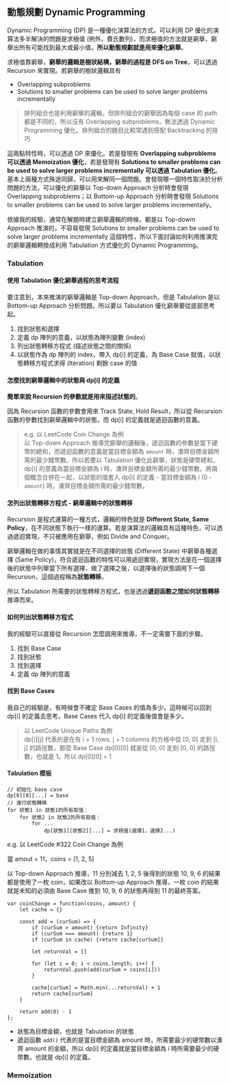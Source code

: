 ## 動態規劃 Dynamic Programming

Dynamic Programming (DP) 是一種優化演算法的方式。可以利用 DP 優化的演算法多半解決的問題是求極值 (例外，費氏數列)，而求極值的方法就是窮舉，窮舉出所有可能找到最大或最小值。**所以動態規劃就是用來優化窮舉**。

求極值靠窮舉，**窮舉的邏輯是樹狀結構，窮舉的過程是 DFS on Tree**，可以透過 Recursion 來實現。若窮舉的樹狀邏輯具有

* Overlapping subproblems
* Solutions to smaller problems can be used to solve larger problems incrementally

> 排列組合也是利用窮舉的邏輯，但排列組合的窮舉因為每個 case 的 path 都是不同的，所以沒有 Overlapping subproblems，無法透過  Dynamic Programming 優化。排列組合的題目比較常遇到搭配 Backtracking 的技巧

這兩點特性時，可以透過 DP 來優化。若是發現有 **Overlapping subproblems 可以透過 Memoization 優化**，若是發現有 **Solutions to smaller problems can be used to solve larger problems incrementally 可以透過 Tabulation 優化**。基本上兩種方式殊途同歸，可以用來解同一個問題。會發現哪一個特性取決於分析問題的方法，可以優化的窮舉以 Top-down Approach 分析時會發現 Overlapping subproblems；以 Bottom-up Approach 分析時會發現 Solutions to smaller problems can be used to solve larger problems incrementally。

依據我的經驗，通常在解題時建立窮舉邏輯的時候，都是以 Top-dowm Approach 推演的，不容易發現 Solutions to smaller problems can be used to solve larger problems incrementally 這個特性，所以下面討論如何利用推演完的窮舉邏輯轉換成利用 Tabulation 方式優化的 Dynamic Programming。

### Tabulation

#### 使用 Tabulation 優化窮舉過程的思考流程

要注意到，本來推演的窮舉邏輯是 Top-down Approach，但是 Tabulation 是以 Bottom-up Approach 分析問題。所以要以 Tabulation 優化窮舉要從底部思考起。

1. 找到狀態和選擇
2. 定義 dp 陣列的意義，以狀態為陣列變數 (index)
3. 列出狀態轉移方程式 (描述狀態之間的關係)
4. 以狀態作為 dp 陣列的 index，帶入 dp[i] 的定義，為 Base Case 賦值，以狀態轉移方程式求得 (Iteration) 剩餘 case 的值

#### 怎麼找到窮舉邏輯中的狀態與 dp[i] 的定義
 
**簡單來說 Recursion 的參數就是用來描述狀態的**。

因為 Recursion 函數的參數會用來 Track State, Hold Result，所以從 Recursion 函數的參數找到窮舉邏輯中的狀態。而 dp[i] 的定義就是遞迴函數的意義。

> e.g. 以 LeetCode Coin Change 為例       
以 Top-down Approach 推導完窮舉的邏輯後，遞迴函數的參數是當下硬幣的總和，而遞迴函數的意義是當目標金額為 `amount` 時，湊齊目標金額所需的最少錢幣數。所以若要以 Tabulation 優化此窮舉，狀態是硬幣總和，dp[i] 的意義為當目標金額為 i 時，湊齊目標金額所需的最少錢幣數。將兩個概念合併在一起，以狀態的值套入 dp[i] 的定義 - 當目標金額為 i (0 - `amount`) 時，湊齊目標金額所需的最少錢幣數。
 
#### 怎列出狀態轉移方程式 - 窮舉邏輯中的狀態轉移

Recursion 是程式運算的一種方式，邏輯的特色就是 **Different State, Same Policy**，在不同狀態下執行一樣的運算。若是演算法的邏輯具有這種特色，可以透過遞迴實現，不只被應用在窮舉，例如 Divide and Conquer。

窮舉邏輯在做的事情其實就是在不同選擇的狀態 (Different State) 中窮舉各種選擇 (Same Policy)，符合遞迴函數的特性可以用遞迴實現，實現方法是在一個選擇後的狀態中列舉當下所有選擇，做了選擇之後，以選擇後的狀態調用下一個 Recursion，這個過程稱為**狀態轉移**。

所以 Tabulation 所需要的狀態轉移方程式，也是透過**遞迴函數之間如何狀態轉移**推導而來。

#### 如何列出狀態轉移方程式

我的經驗可以直接從 Recursion 怎麼調用來推導，不一定需要下面的步驟。

1. 找到 Base Case
2. 找到狀態
3. 找到選擇
4. 定義 dp 陣列的意義

#### 找到 Base Cases

我自己的經驗是，有時候會不確定 Base Cases 的值為多少。這時候可以回到 dp[i] 的定義去思考。Base Cases 代入 dp[i] 的定義後值會是多少。

> 以 LeetCode Unique Paths 為例       
> dp[i][j] 代表的是在有 i + 1 rows, j + 1 columns 的方格中從 [0, 0] 走到 [i, j] 的路徑數，那麼 Base Case dp[0][0] 就是從 [0, 0] 走到 [0, 0] 的路徑數，也就是 1。所以 dp[0][0] = 1

#### Tabulation 模板

```
// 初始化 base case
dp[0][0][...] = base
// 進行狀態轉移
for 狀態1 in 狀態1的所有取值：
    for 狀態2 in 狀態2的所有取值：
        for ...
            dp[狀態1][狀態2][...] = 求極值(選擇1，選擇2...)
```

e.g. 以 LeetCode #322 Coin Change 為例

當 amout = 11，coins = [1, 2, 5] 

以 Top-down Approach 推導，11 分別減去 1, 2, 5 後得到的狀態 10, 9, 6 的結果都是使用了一枚 coin，如果改以 Bottom-up Approach 推導，一枚 coin 的結果就是未知的必須由 Base Case 推到 10, 9, 6 的狀態再得到 11 的最終答案。

	var coinChange = function(coins, amount) {
		let cache = {}
		    
		const add = (curSum) => {
			if (curSum > amount) {return Infinity}
			if (curSum === amount) {return 1}
			if (curSum in cache) {return cache[curSum]}
				
			let returnVal = []
			    
			for (let i = 0; i < coins.length; i++) {
				returnVal.push(add(curSum + coins[i])) 
			}
				
			cache[curSum] = Math.min(...returnVal) + 1
			return cache[curSum]
		}
		    
		return add(0) - 1
	};
	
* 狀態為目標金額，也就是 Tabulation 的狀態
* 遞迴函數 `add()` 代表的是當目標金額為 amount 時，所需要最少的硬幣數以湊齊 amount 的金額，所以 dp[i] 的定義就是當目標金額為 i 時所需要最少的硬幣數。也就是 dp[i] 的定義。

### Memoization
